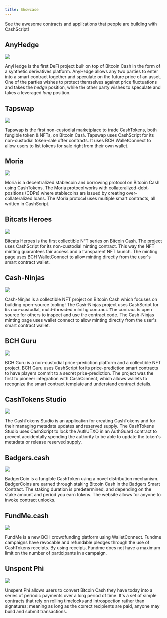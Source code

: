 ```yaml
---
title: Showcase
---
```


See the awesome contracts and applications that people are building with CashScript!

## AnyHedge

<div style={{textAlign: 'center', width: '50%', margin: 'auto', marginBottom: '20px'}}>
    <a href="https://anyhedge.com" target="_blank"><img src="/img/anyhedge.svg" /></a>
</div>

AnyHedge is the first DeFi project built on top of Bitcoin Cash in the form of a synthetic derivatives platform. AnyHedge allows any two parties to enter into a smart contract together and speculate on the future price of an asset. One of the parties wishes to protect themselves against price fluctuations and takes the *hedge* position, while the other party wishes to speculate and takes a leveraged *long* position.

## Tapswap

<div style={{textAlign: 'center', width: '40%', margin: 'auto', marginBottom: '20px'}}>
    <a href="https://tapswap.cash/" target="_blank"><img src="/img/tapswap.png" /></a>
</div>

Tapswap is the first non-custodial marketplace to trade CashTokens, both fungible token & NFTs, on Bitcoin Cash. Tapswap uses CashScript for its non-custodial token-sale offer contracts. It uses BCH WalletConnect to allow users to list tokens for sale right from their own wallet.

## Moria

<div style={{textAlign: 'center', width: '40%', margin: 'auto', marginBottom: '20px'}}>
    <a href="https://moria.money/" target="_blank"><img src="/img/moria.png" /></a>
</div>

Moria is a decentralized stablecoin and borrowing protocol on Bitcoin Cash using CashTokens. The Moria protocol works with collateralized-debt-positions (CDPs) where stablecoins are issued by creating over-collateralized loans. The Moria protocol uses multiple smart contracts, all written in CashScript.

## Bitcats Heroes

<div style={{textAlign: 'center', width: '35%', margin: 'auto', marginBottom: '20px'}}>
    <a href="https://bitcatsheroes.club/" target="_blank"><img src="/img/bitcats.png" /></a>
</div>

Bitcats Heroes is the first collectible NFT series on Bitcoin Cash. The project uses CashScript for its non-custodial minting contract. This way the NFT minting guarantees fair access and a transparent NFT launch. The minting page uses BCH WalletConnect to allow minting directly from the user's smart contract wallet.

## Cash-Ninjas

<div style={{textAlign: 'center', width: '35%', margin: 'auto', marginBottom: '20px'}}>
    <a href="https://ninjas.cash/" target="_blank"><img style={{borderRadius: '100%'}} src="/img/cashninjas.jpg" /></a>
</div>

Cash-Ninjas is a collectible NFT project on Bitcoin Cash which focuses on building open-source tooling! The Cash-Ninjas project uses CashScript for its non-custodial, multi-threaded minting contract. The contract is open source for others to inspect and use the contract code. The Cash-Ninjas minting page uses wallet connect to allow minting directly from the user's smart contract wallet.

## BCH Guru

<div style={{textAlign: 'center', width: '35%', margin: 'auto', marginBottom: '20px'}}>
    <a href="https://bch.guru/" target="_blank"><img style={{borderRadius: '100%'}} src="/img/bchguru.jpg" /></a>
</div>

BCH Guru is a non-custodial price-prediction platform and a collectible NFT project. BCH Guru uses CashScript for its price-prediction smart contracts to have players commit to a secret price-prediction. The project was the first to pioneer integration with CashConnect, which allows wallets to recognize the smart contract template and understand contract details.

## CashTokens Studio

<div style={{textAlign: 'center', width: '35%', margin: 'auto', marginBottom: '20px'}}>
    <a href="https://cashtokens.studio" target="_blank"><img style={{borderRadius: '100%'}} src="/img/cashtokens-studio.png" /></a>
</div>

The CashTokens Studio is an application for creating CashTokens and for their managing metadata updates and reserved supply. The CashTokens Studio uses CashScript to lock the AuthUTXO in an AuthGuard contract to prevent accidentally spending the authority to be able to update the token's metadata or release reserved supply.

## Badgers.cash

<div style={{textAlign: 'center', width: '35%', margin: 'auto', marginBottom: '20px'}}>
    <a href="https://badgers.cash/" target="_blank"><img style={{borderRadius: '100%'}} src="/img/badgers.png" /></a>
</div>

BadgerCoin is a fungible CashToken using a novel distribution mechanism. BadgerCoins are earned through staking Bitcoin Cash in the Badgers Smart Contract. The staking duration is predetermined, and depending on the stake amount and period you earn tokens. The website allows for anyone to invoke contract unlocks.

## FundMe.cash

<div style={{textAlign: 'center', width: '35%', margin: 'auto', marginBottom: '20px'}}>
    <a href="https://fundme.cash/" target="_blank">
        <img style={{maxHeight: '320px'}} src="/img/fundme.png" />
    </a>
</div>

FundMe is a new BCH crowdfunding platform using WalletConnect. Fundme campaigns have revocable and refundable pledges through the use of CashTokens receipts. By using receipts, Fundme does not have a maximum limit on the number of participants in a campaign.

## Unspent Phi

<div style={{textAlign: 'center', width: '50%', margin: 'auto', marginBottom: '20px'}}>
    <a href="https://unspent.app/" target="_blank"><img src="/img/unspent_phi.png" /></a>
</div>

Unspent Phi allows users to convert Bitcoin Cash they have today into a series of periodic payments over a long period of time.  It's a set of simple contracts that rely on rolling timelocks and introspection rather than signatures; meaning as long as the correct recipients are paid, anyone may build and submit transactions.
